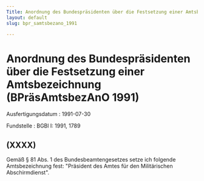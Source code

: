 ```yaml
---
Title: Anordnung des Bundespräsidenten über die Festsetzung einer Amtsbezeichnung
layout: default
slug: bpr_samtsbezano_1991

---
```


# Anordnung des Bundespräsidenten über die Festsetzung einer Amtsbezeichnung (BPräsAmtsbezAnO 1991)

Ausfertigungsdatum
:   1991-07-30

Fundstelle
:   BGBl I: 1991, 1789



## (XXXX)

Gemäß § 81 Abs. 1 des Bundesbeamtengesetzes setze ich folgende
Amtsbezeichnung fest:
"Präsident des Amtes für den Militärischen Abschirmdienst".

